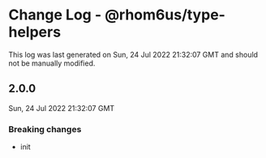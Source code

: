 # Change Log - @rhom6us/type-helpers

This log was last generated on Sun, 24 Jul 2022 21:32:07 GMT and should not be manually modified.

## 2.0.0
Sun, 24 Jul 2022 21:32:07 GMT

### Breaking changes

- init

